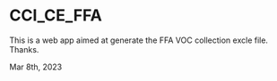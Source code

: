 # CCI_CE_FFA
This is a web app aimed at generate the FFA VOC collection excle file. Thanks.

Mar 8th, 2023
